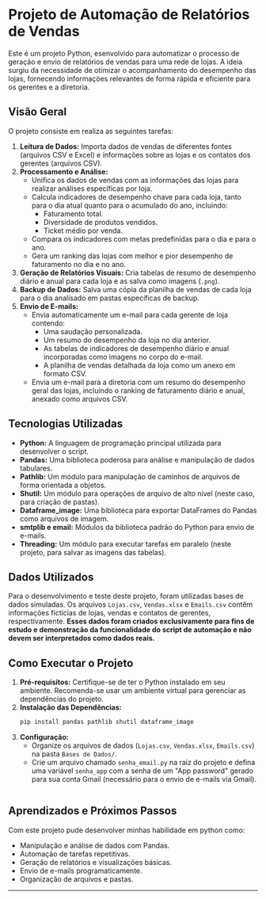 # Projeto de Automação de Relatórios de Vendas

Este é um projeto Python, esenvolvido para automatizar o processo de geração e envio de relatórios de vendas para uma rede de lojas. A ideia surgiu da necessidade de otimizar o acompanhamento do desempenho das lojas, fornecendo informações relevantes de forma rápida e eficiente para os gerentes e a diretoria.

## Visão Geral

O projeto consiste em realiza as seguintes tarefas:

1.  **Leitura de Dados:** Importa dados de vendas de diferentes fontes (arquivos CSV e Excel) e informações sobre as lojas e os contatos dos gerentes (arquivos CSV).
2.  **Processamento e Análise:**
    * Unifica os dados de vendas com as informações das lojas para realizar análises específicas por loja.
    * Calcula indicadores de desempenho chave para cada loja, tanto para o dia atual quanto para o acumulado do ano, incluindo:
        * Faturamento total.
        * Diversidade de produtos vendidos.
        * Ticket médio por venda.
    * Compara os indicadores com metas predefinidas para o dia e para o ano.
    * Gera um ranking das lojas com melhor e pior desempenho de faturamento no dia e no ano.
3.  **Geração de Relatórios Visuais:** Cria tabelas de resumo de desempenho diário e anual para cada loja e as salva como imagens (`.png`).
4.  **Backup de Dados:** Salva uma cópia da planilha de vendas de cada loja para o dia analisado em pastas específicas de backup.
5.  **Envio de E-mails:**
    * Envia automaticamente um e-mail para cada gerente de loja contendo:
        * Uma saudação personalizada.
        * Um resumo do desempenho da loja no dia anterior.
        * As tabelas de indicadores de desempenho diário e anual incorporadas como imagens no corpo do e-mail.
        * A planilha de vendas detalhada da loja como um anexo em formato CSV.
    * Envia um e-mail para a diretoria com um resumo do desempenho geral das lojas, incluindo o ranking de faturamento diário e anual, anexado como arquivos CSV.

## Tecnologias Utilizadas

* **Python:** A linguagem de programação principal utilizada para desenvolver o script.
* **Pandas:** Uma biblioteca poderosa para análise e manipulação de dados tabulares.
* **Pathlib:** Um módulo para manipulação de caminhos de arquivos de forma orientada a objetos.
* **Shutil:** Um módulo para operações de arquivo de alto nível (neste caso, para criação de pastas).
* **Dataframe\_image:** Uma biblioteca para exportar DataFrames do Pandas como arquivos de imagem.
* **smtplib e email:** Módulos da biblioteca padrão do Python para envio de e-mails.
* **Threading:** Um módulo para executar tarefas em paralelo (neste projeto, para salvar as imagens das tabelas).

## Dados Utilizados

Para o desenvolvimento e teste deste projeto, foram utilizadas bases de dados simuladas. Os arquivos `Lojas.csv`, `Vendas.xlsx` e `Emails.csv` contêm informações fictícias de lojas, vendas e contatos de gerentes, respectivamente. **Esses dados foram criados exclusivamente para fins de estudo e demonstração da funcionalidade do script de automação e não devem ser interpretados como dados reais.**

## Como Executar o Projeto

1.  **Pré-requisitos:** Certifique-se de ter o Python instalado em seu ambiente. Recomenda-se usar um ambiente virtual para gerenciar as dependências do projeto.
2.  **Instalação das Dependências:**
    ```bash
    pip install pandas pathlib shutil dataframe_image
    ```
3.  **Configuração:**
    * Organize os arquivos de dados (`Lojas.csv`, `Vendas.xlsx`, `Emails.csv`) na pasta `Bases de Dados/`.
    * Crie um arquivo chamado `senha_email.py` na raiz do projeto e defina uma variável `senha_app` com a senha de um "App password" gerado para sua conta Gmail (necessário para o envio de e-mails via Gmail).
    ```

## Aprendizados e Próximos Passos

Com este projeto pude desenvolver minhas habilidade em python como:

* Manipulação e análise de dados com Pandas.
* Automação de tarefas repetitivas.
* Geração de relatórios e visualizações básicas.
* Envio de e-mails programaticamente.
* Organização de arquivos e pastas.

---